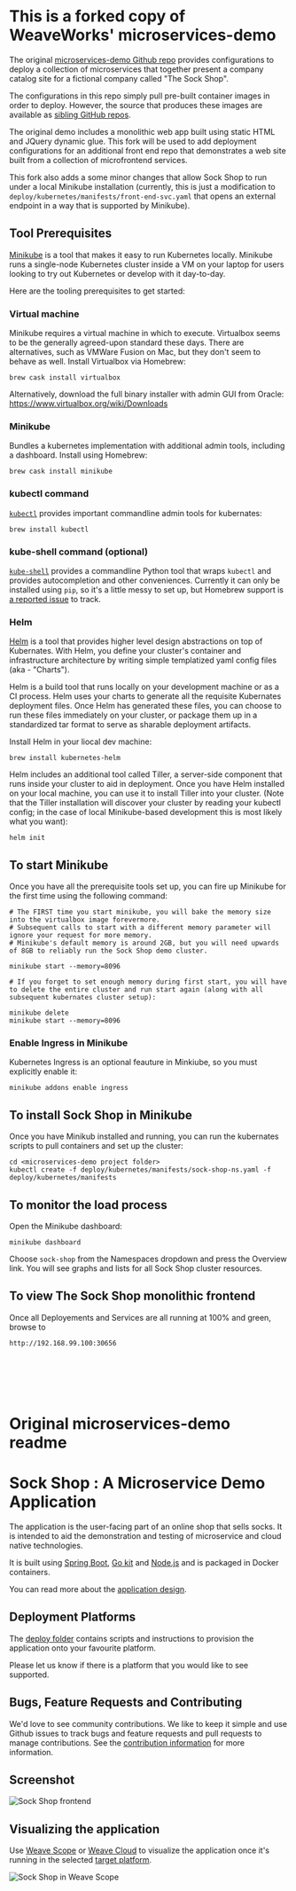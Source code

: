 # This is a forked copy of WeaveWorks' microservices-demo

The original [microservices-demo Github repo](https://github.com/microservices-demo/microservices-demo) provides configurations to deploy a collection of microservices that together present a company catalog site for a fictional company called "The Sock Shop". 

The configurations in this repo simply pull pre-built container images in order to deploy. However, the source that produces these images are available as [sibling GitHub repos](https://github.com/microservices-demo). 

The original demo includes a monolithic web app built using static HTML and JQuery dynamic glue. This fork will be used to add deployment configurations for an additional front end repo that demonstrates a web site built from a collection of microfrontend services. 

This fork also adds a some minor changes that allow Sock Shop to run under a local Minikube installation (currently, this is just a modification to `deploy/kubernetes/manifests/front-end-svc.yaml` that opens an external endpoint in a way that is supported by Minikube).

## Tool Prerequisites
[Minikube](https://github.com/kubernetes/minikube) is a tool that makes it easy to run Kubernetes locally. Minikube runs a single-node Kubernetes cluster inside a VM on your laptop for users looking to try out Kubernetes or develop with it day-to-day.

Here are the tooling prerequisites to get started:


### **Virtual machine**
Minikube requires a virtual machine in which to execute. Virtualbox seems to be the generally agreed-upon standard these days. There are alternatives, such as VMWare Fusion on Mac, but they don't seem to behave as well. Install Virtualbox via Homebrew:

```
brew cask install virtualbox
```

Alternatively, download the full binary installer with admin GUI from Oracle: 
https://www.virtualbox.org/wiki/Downloads

### **Minikube**
Bundles a kubernetes implementation with additional admin tools, including a dashboard. Install using Homebrew:
```
brew cask install minikube
```



### **kubectl** command
[`kubectl`](https://kubernetes.io/docs/tasks/tools/install-kubectl/#install-with-homebrew-on-macos) provides important commandline admin tools for kubernates:

```
brew install kubectl
```

### **kube-shell** command (optional)
[`kube-shell`](https://github.com/cloudnativelabs/kube-shell) provides a commandline Python tool that wraps `kubectl` and provides autocompletion and other conveniences. Currently it can only be installed using `pip`, so it's a little messy to set up, but Homebrew support is [a reported issue](https://github.com/cloudnativelabs/kube-shell/issues/45) to track.

### Helm
[Helm](https://github.com/kubernetes/helm) is a tool that provides higher level design abstractions on top of Kubernates. With Helm, you define your cluster's container and infrastructure architecture by writing simple templatized yaml config files (aka - "Charts"). 

Helm is a build tool that runs locally on your development machine or as a CI process. Helm uses your charts to generate all the requisite Kubernates deployment files. Once Helm has generated these files, you can choose to run these files immediately on your cluster, or package them up in a standardized tar format to serve as sharable deployment artifacts.

Install Helm in your liocal dev machine:

```
brew install kubernetes-helm
```

Helm includes an additional tool called Tiller, a server-side component that runs inside your cluster to aid in deployment. Once you have Helm installed on your local machine, you can use it to install Tiller into your cluster. (Note that the Tiller installation will discover your cluster by reading your kubectl config; in the case of local Minikube-based development this is most likely what you want):

```
helm init
```




## To start Minikube
Once you have all the prerequisite tools set up, you can fire up Minikube for the first time using the following command:

```
# The FIRST time you start minikube, you will bake the memory size into the virtualbox image forevermore. 
# Subsequent calls to start with a different memory parameter will ignore your request for more memory.
# Minikube's default memory is around 2GB, but you will need upwards of 8GB to reliably run the Sock Shop demo cluster.

minikube start --memory=8096

# If you forget to set enough memory during first start, you will have to delete the entire cluster and run start again (along with all subsequent kubernates cluster setup):

minikube delete
minikube start --memory=8096
```

### **Enable Ingress in Minikube**
Kubernetes Ingress is an optional feauture in Minkiube, so you must explicitly enable it:
```
minikube addons enable ingress
```

## To install Sock Shop in Minikube
Once you have Minikub installed and running, you can run the kubernates scripts to pull containers and set up the cluster:

```
cd <microservices-demo project folder>
kubectl create -f deploy/kubernetes/manifests/sock-shop-ns.yaml -f deploy/kubernetes/manifests
```

## To monitor the load process
Open the Minikube dashboard:

```
minikube dashboard
```

Choose `sock-shop` from the Namespaces dropdown and press the Overview link. You will see graphs and lists for all Sock Shop cluster resources.


## To view The Sock Shop monolithic frontend
Once all Deployements and Services are all running at 100% and green, browse to 

```
http://192.168.99.100:30656
```

<br><br><br><br>

# Original microservices-demo readme


# Sock Shop : A Microservice Demo Application

The application is the user-facing part of an online shop that sells socks. It is intended to aid the demonstration and testing of microservice and cloud native technologies.

It is built using [Spring Boot](http://projects.spring.io/spring-boot/), [Go kit](http://gokit.io) and [Node.js](https://nodejs.org/) and is packaged in Docker containers.

You can read more about the [application design](./internal-docs/design.md).

## Deployment Platforms

The [deploy folder](./deploy/) contains scripts and instructions to provision the application onto your favourite platform. 

Please let us know if there is a platform that you would like to see supported.

## Bugs, Feature Requests and Contributing

We'd love to see community contributions. We like to keep it simple and use Github issues to track bugs and feature requests and pull requests to manage contributions. See the [contribution information](.github/CONTRIBUTING.md) for more information.

## Screenshot

![Sock Shop frontend](https://github.com/microservices-demo/microservices-demo.github.io/raw/master/assets/sockshop-frontend.png)

## Visualizing the application

Use [Weave Scope](http://weave.works/products/weave-scope/) or [Weave Cloud](http://cloud.weave.works/) to visualize the application once it's running in the selected [target platform](./deploy/).

![Sock Shop in Weave Scope](https://github.com/microservices-demo/microservices-demo.github.io/raw/master/assets/sockshop-scope.png)

## 
